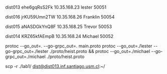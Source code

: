 dist013
ehe6gqRsS2Fk
10.35.168.23
lester
50051

dist016
jrKU59Umn2TW
10.35.168.26
Franklin
50054

dist015
aNASDGkYnQ8F
10.35.168.25
Trevor
50053

dist014
KRZ65kfAEmpB
10.35.168.24
Michael
50052


protoc --go_out=. --go-grpc_out=. main.proto
protoc --go_out=./lester --go-grpc_out=./lester ./proto/heist.proto && protoc --go_out=./michael --go-grpc_out=./michael ./proto/heist.proto


 scp -r ./lab1/  dist@dist013.inf.santiago.usm.cl:~/
